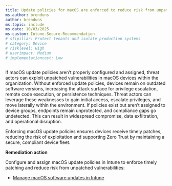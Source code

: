 ```yaml
---
title: Update policies for macOS are enforced to reduce risk from unpatched vulnerabilities
ms.author: brenduns
author: brenduns
ms.topic: include
ms.date: 10/03/2025
ms.custom: Intune-Secure-Recommendation
# sfipillar: Protect tenants and isolate production systems
# category: Device
# risklevel: High
# userimpact: Medium
# implementationcost: Low
---
```

If macOS update policies aren’t properly configured and assigned, threat actors can exploit unpatched vulnerabilities in macOS devices within the organization. Without enforced update policies, devices remain on outdated software versions, increasing the attack surface for privilege escalation, remote code execution, or persistence techniques. Threat actors can leverage these weaknesses to gain initial access, escalate privileges, and move laterally within the environment. If policies exist but aren’t assigned to device groups, endpoints remain unprotected, and compliance gaps go undetected. This can result in widespread compromise, data exfiltration, and operational disruption.

Enforcing macOS update policies ensures devices receive timely patches, reducing the risk of exploitation and supporting Zero Trust by maintaining a secure, compliant device fleet.

**Remediation action**

Configure and assign macOS update policies in Intune to enforce timely patching and reduce risk from unpatched vulnerabilities:  
- [Manage macOS software updates in Intune](/intune/intune-service/protect/software-updates-macos)
